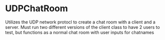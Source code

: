 # UDPChatRoom
Utilizes the UDP network protocl to create a chat room with a client and a server. Must run two different versions of the client class to have 2 users to test, but functions as a normal chat room with user inputs for chatnames
